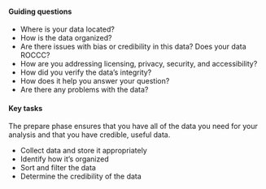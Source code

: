#### Guiding questions

-   Where is your data located?
-   How is the data organized?
-   Are there issues with bias or credibility in this data? Does your data ROCCC?
-   How are you addressing licensing, privacy, security, and accessibility?
-   How did you verify the data’s integrity?
-   How does it help you answer your question?
-   Are there any problems with the data?

#### Key tasks

The prepare phase ensures that you have all of the data you need for your analysis and that you have credible, useful data.

-   Collect data and store it appropriately
-   Identify how it’s organized
-   Sort and filter the data
-   Determine the credibility of the data
